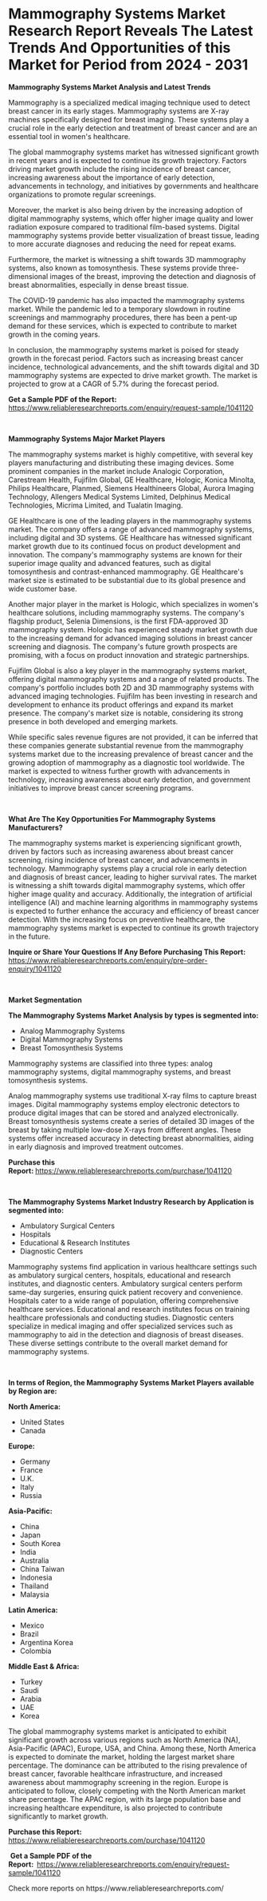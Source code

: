 <p><h1>Mammography Systems Market Research Report Reveals The Latest Trends And Opportunities of this Market for Period from 2024 - 2031</h1></p><p><strong>Mammography Systems Market Analysis and Latest Trends</strong></p>
<p><p>Mammography is a specialized medical imaging technique used to detect breast cancer in its early stages. Mammography systems are X-ray machines specifically designed for breast imaging. These systems play a crucial role in the early detection and treatment of breast cancer and are an essential tool in women's healthcare.</p><p>The global mammography systems market has witnessed significant growth in recent years and is expected to continue its growth trajectory. Factors driving market growth include the rising incidence of breast cancer, increasing awareness about the importance of early detection, advancements in technology, and initiatives by governments and healthcare organizations to promote regular screenings.</p><p>Moreover, the market is also being driven by the increasing adoption of digital mammography systems, which offer higher image quality and lower radiation exposure compared to traditional film-based systems. Digital mammography systems provide better visualization of breast tissue, leading to more accurate diagnoses and reducing the need for repeat exams.</p><p>Furthermore, the market is witnessing a shift towards 3D mammography systems, also known as tomosynthesis. These systems provide three-dimensional images of the breast, improving the detection and diagnosis of breast abnormalities, especially in dense breast tissue.</p><p>The COVID-19 pandemic has also impacted the mammography systems market. While the pandemic led to a temporary slowdown in routine screenings and mammography procedures, there has been a pent-up demand for these services, which is expected to contribute to market growth in the coming years.</p><p>In conclusion, the mammography systems market is poised for steady growth in the forecast period. Factors such as increasing breast cancer incidence, technological advancements, and the shift towards digital and 3D mammography systems are expected to drive market growth. The market is projected to grow at a CAGR of 5.7% during the forecast period.</p></p>
<p><strong>Get a Sample PDF of the Report:&nbsp;</strong> <a href="https://www.reliableresearchreports.com/enquiry/request-sample/1041120">https://www.reliableresearchreports.com/enquiry/request-sample/1041120</a></p>
<p>&nbsp;</p>
<p><strong>Mammography Systems Major Market Players</strong></p>
<p><p>The mammography systems market is highly competitive, with several key players manufacturing and distributing these imaging devices. Some prominent companies in the market include Analogic Corporation, Carestream Health, Fujifilm Global, GE Healthcare, Hologic, Konica Minolta, Philips Healthcare, Planmed, Siemens Healthineers Global, Aurora Imaging Technology, Allengers Medical Systems Limited, Delphinus Medical Technologies, Micrima Limited, and Tualatin Imaging.</p><p>GE Healthcare is one of the leading players in the mammography systems market. The company offers a range of advanced mammography systems, including digital and 3D systems. GE Healthcare has witnessed significant market growth due to its continued focus on product development and innovation. The company's mammography systems are known for their superior image quality and advanced features, such as digital tomosynthesis and contrast-enhanced mammography. GE Healthcare's market size is estimated to be substantial due to its global presence and wide customer base.</p><p>Another major player in the market is Hologic, which specializes in women's healthcare solutions, including mammography systems. The company's flagship product, Selenia Dimensions, is the first FDA-approved 3D mammography system. Hologic has experienced steady market growth due to the increasing demand for advanced imaging solutions in breast cancer screening and diagnosis. The company's future growth prospects are promising, with a focus on product innovation and strategic partnerships.</p><p>Fujifilm Global is also a key player in the mammography systems market, offering digital mammography systems and a range of related products. The company's portfolio includes both 2D and 3D mammography systems with advanced imaging technologies. Fujifilm has been investing in research and development to enhance its product offerings and expand its market presence. The company's market size is notable, considering its strong presence in both developed and emerging markets.</p><p>While specific sales revenue figures are not provided, it can be inferred that these companies generate substantial revenue from the mammography systems market due to the increasing prevalence of breast cancer and the growing adoption of mammography as a diagnostic tool worldwide. The market is expected to witness further growth with advancements in technology, increasing awareness about early detection, and government initiatives to improve breast cancer screening programs.</p></p>
<p>&nbsp;</p>
<p><strong>What Are The Key Opportunities For Mammography Systems Manufacturers?</strong></p>
<p><p>The mammography systems market is experiencing significant growth, driven by factors such as increasing awareness about breast cancer screening, rising incidence of breast cancer, and advancements in technology. Mammography systems play a crucial role in early detection and diagnosis of breast cancer, leading to higher survival rates. The market is witnessing a shift towards digital mammography systems, which offer higher image quality and accuracy. Additionally, the integration of artificial intelligence (AI) and machine learning algorithms in mammography systems is expected to further enhance the accuracy and efficiency of breast cancer detection. With the increasing focus on preventive healthcare, the mammography systems market is expected to continue its growth trajectory in the future.</p></p>
<p><strong>Inquire or Share Your Questions If Any Before Purchasing This Report:</strong> <a href="https://www.reliableresearchreports.com/enquiry/pre-order-enquiry/1041120">https://www.reliableresearchreports.com/enquiry/pre-order-enquiry/1041120</a></p>
<p>&nbsp;</p>
<p><strong>Market Segmentation</strong></p>
<p><strong>The Mammography Systems Market Analysis by types is segmented into:</strong></p>
<p><ul><li>Analog Mammography Systems</li><li>Digital Mammography Systems</li><li>Breast Tomosynthesis Systems</li></ul></p>
<p><p>Mammography systems are classified into three types: analog mammography systems, digital mammography systems, and breast tomosynthesis systems.</p><p>Analog mammography systems use traditional X-ray films to capture breast images. Digital mammography systems employ electronic detectors to produce digital images that can be stored and analyzed electronically. Breast tomosynthesis systems create a series of detailed 3D images of the breast by taking multiple low-dose X-rays from different angles. These systems offer increased accuracy in detecting breast abnormalities, aiding in early diagnosis and improved treatment outcomes.</p></p>
<p><strong>Purchase this Report:&nbsp;</strong><a href="https://www.reliableresearchreports.com/purchase/1041120">https://www.reliableresearchreports.com/purchase/1041120</a></p>
<p>&nbsp;</p>
<p><strong>The Mammography Systems Market Industry Research by Application is segmented into:</strong></p>
<p><ul><li>Ambulatory Surgical Centers</li><li>Hospitals</li><li>Educational & Research Institutes</li><li>Diagnostic Centers</li></ul></p>
<p><p>Mammography systems find application in various healthcare settings such as ambulatory surgical centers, hospitals, educational and research institutes, and diagnostic centers. Ambulatory surgical centers perform same-day surgeries, ensuring quick patient recovery and convenience. Hospitals cater to a wide range of population, offering comprehensive healthcare services. Educational and research institutes focus on training healthcare professionals and conducting studies. Diagnostic centers specialize in medical imaging and offer specialized services such as mammography to aid in the detection and diagnosis of breast diseases. These diverse settings contribute to the overall market demand for mammography systems.</p></p>
<p>&nbsp;</p>
<p><strong>In terms of Region, the Mammography Systems Market Players available by Region are:</strong></p>
<p>
    <p> <strong> North America: </strong>
        <ul>
            <li>United States</li>
            <li>Canada</li>
        </ul>
        </p> 
    <p> <strong> Europe: </strong>
        <ul>
            <li>Germany</li>
            <li>France</li>
            <li>U.K.</li>
            <li>Italy</li>
            <li>Russia</li>
        </ul>
        </p> 
    <p> <strong> Asia-Pacific: </strong>
        <ul>
            <li>China</li>
            <li>Japan</li>
            <li>South Korea</li>
            <li>India</li>
            <li>Australia</li>
            <li>China Taiwan</li>
            <li>Indonesia</li>
            <li>Thailand</li>
            <li>Malaysia</li>
        </ul>
        </p> 
    <p> <strong> Latin America: </strong>
        <ul>
            <li>Mexico</li>
            <li>Brazil</li>
            <li>Argentina Korea</li>
            <li>Colombia</li>
        </ul>
        </p> 
    <p> <strong> Middle East & Africa: </strong>
        <ul>
            <li>Turkey</li>
            <li>Saudi</li>
            <li>Arabia</li>
            <li>UAE</li>
            <li>Korea</li>
        </ul>
    </p>
    </p>
<p><p>The global mammography systems market is anticipated to exhibit significant growth across various regions such as North America (NA), Asia-Pacific (APAC), Europe, USA, and China. Among these, North America is expected to dominate the market, holding the largest market share percentage. The dominance can be attributed to the rising prevalence of breast cancer, favorable healthcare infrastructure, and increased awareness about mammography screening in the region. Europe is anticipated to follow, closely competing with the North American market share percentage. The APAC region, with its large population base and increasing healthcare expenditure, is also projected to contribute significantly to market growth.</p></p>
<p><strong>Purchase this Report: </strong><a href="https://www.reliableresearchreports.com/purchase/1041120">https://www.reliableresearchreports.com/purchase/1041120</a></p>
<p>&nbsp;<strong>Get a Sample PDF of the Report:&nbsp;&nbsp;</strong><a href="https://www.reliableresearchreports.com/enquiry/request-sample/1041120">https://www.reliableresearchreports.com/enquiry/request-sample/1041120</a></p>
<p><strong></strong></p>
<p>Check more reports on https://www.reliableresearchreports.com/</p>